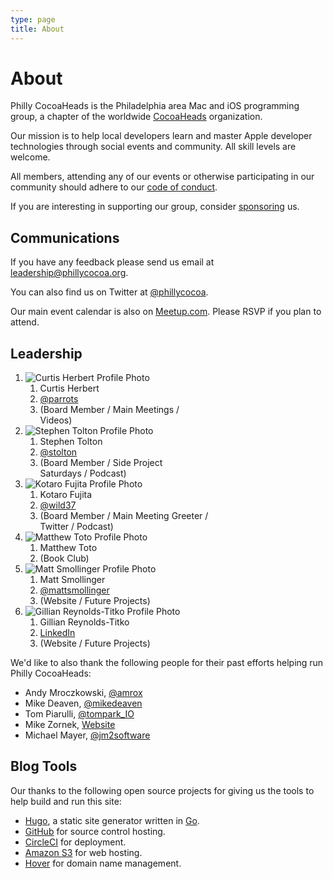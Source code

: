 ```yaml
---
type: page
title: About
---
```


# About

Philly CocoaHeads is the Philadelphia area Mac and iOS programming group, a chapter of the worldwide <a href="http://cocoaheads.org/">CocoaHeads</a> organization.

Our mission is to help local developers learn and master Apple developer technologies through social events and community. All skill levels are welcome.

All members, attending any of our events or otherwise participating in our community should adhere to our [code of conduct](/code-of-conduct).

If you are interesting in supporting our group, consider [sponsoring](/sponsorship) us.

## Communications

If you have any feedback please send us email at <leadership@phillycocoa.org>.

You can also find us on Twitter at [@phillycocoa](http://twitter.com/phillycocoa).

Our main event calendar is also on [Meetup.com](https://www.meetup.com/PhillyCocoaHeads/). Please RSVP if you plan to attend.

## Leadership

<ol class="leadership">

<li>
  <img src="https://www.gravatar.com/avatar/9b54e5324785eb939bcc8f15c724baf9?s=150" alt="Curtis Herbert Profile Photo">
  <ol class="info">
  <li class="name">Curtis Herbert</li>
  <li class="twitter"><a href="http://twitter.com/parrots">@parrots</a></li>
  <li class="responsibilities">(Board Member / Main Meetings /<br> Videos)</li>
  </ol>
</li>



<li>
  <img src="https://www.gravatar.com/avatar/b05e7cfb32dbd2c3ed159a1ac1e15165?s=150" alt="Stephen Tolton Profile Photo">
  <ol class="info">
  <li class="name">Stephen Tolton</li>
  <li class="twitter"><a href="http://twitter.com/stolton">@stolton</a></li>
  <li class="responsibilities">(Board Member / Side Project <br>Saturdays / Podcast)</li>
  </ol>
</li>

<li>
  <img src="https://www.gravatar.com/avatar/7aef4a1b4f67f1db1ff5ed28a7ac81ed?s=150" alt="Kotaro Fujita Profile Photo">
  <ol class="info">
  <li class="name">Kotaro Fujita</li>
  <li class="twitter"><a href="http://twitter.com/wild37">@wild37</a></li>
  <li class="responsibilities">(Board Member / Main Meeting Greeter /<br> Twitter / Podcast)</li>
  </ol>
</li>

<li>
  <img src="https://github.com/phillycocoa/website/blob/master/static/images/matt_profile_pic_sized.jpg" alt="Matthew Toto Profile Photo">
  <ol class="info">
  <li class="name">Matthew Toto</li>
  <li class="responsibilities">(Book Club)</li>
  </ol>
</li>

<li>
  <img src="https://www.gravatar.com/avatar/42267223014b3d0ec4f033ffe7cbda92?s=150" alt="Matt Smollinger Profile Photo">
  <ol class="info">
  <li class="name">Matt Smollinger</li>
  <li class="twitter"><a href="http://twitter.com/mattsmollinger">@mattsmollinger</a></li>
  <li class="responsibilities">(Website / Future Projects)</li>
  </ol>
</li>

<li>
  <img src="https://www.gravatar.com/avatar/41d38d758bfcbc0d546189dbc1d2fee9?s=150" alt="Gillian Reynolds-Titko Profile Photo">
  <ol class="info">
  <li class="name">Gillian Reynolds-Titko</li>
  <li class="twitter"><a href="https://www.linkedin.com/in/gillianreynoldstitko/">LinkedIn</a></li>
  <li class="responsibilities">(Website / Future Projects)</li>
  </ol>
</li>

</ol>

We'd like to also thank the following people for their past efforts helping run Philly CocoaHeads:

* Andy Mroczkowski, [@amrox](http://twitter.com/amrox)
* Mike Deaven, [@mikedeaven](https://twitter.com/mikedeaven)
* Tom Piarulli, [@tompark_IO](https://twitter.com/tompark_IO)
* Mike Zornek, [Website](http://mikezornek.com)
* Michael Mayer, [@jm2software](http://twitter.com/jm2software)

## Blog Tools

Our thanks to the following open source projects for giving us the tools to help build and run this site:

* [Hugo](https://gohugo.io/), a static site generator written in [Go](https://golang.org/).
* [GitHub](https://github.com/) for source control hosting.
* [CircleCI](https://circleci.com/) for deployment.
* [Amazon S3](https://aws.amazon.com/s3/) for web hosting.
* [Hover](https://www.hover.com/) for domain name management.
